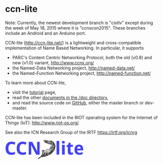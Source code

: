 # ccn-lite

Note: Currently, the newest development branch is "cistlv" except during the week of May 18, 2015 where it is "ccnxcon2015". These branches include an Android and an Arduino port.

CCN-lite (http://ccn-lite.net/) is a lightweight and cross-compatible
implementation of Name Based Networking. In particular, it supports

- PARC's Content Centric Networking Protocol, both the old (v0.8) and new (v1.0) variant, http://www.ccnx.org/
- the Named-Data Networking project, http://named-data.net/
- the Named-Function Networking project, http://named-function.net/

To learn more about CCN-lite,
* visit the [tutorial](tutorial/tutorial.md) page,
* read the other [documents in the /doc directory](doc/000-README-FIRST.md),
* and read the source code on [GitHub](https://github.com/cn-uofbasel/ccn-lite/), either the master branch or dev-master.

CCN-lite has been included in the RIOT operating system for the
Internet of Things (IoT): http://www.riot-os.org/

See also the ICN Research Group of the IRTF https://irtf.org/icnrg

![alt text](doc/ccn-lite-logo-256x66.png)
